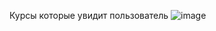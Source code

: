 Курсы которые увидит пользователь
![image](https://user-images.githubusercontent.com/65554343/170456731-9c7d976e-cdc2-45b4-a1aa-cc0bf11cdfcc.png)
